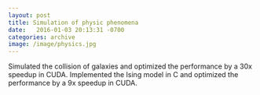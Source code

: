 ```yaml
---
layout: post
title: Simulation of physic phenomena
date:   2016-01-03 20:13:31 -0700
categories: archive
image: /image/physics.jpg
---
```

Simulated the collision of galaxies and optimized the performance by a 30x speedup in CUDA. Implemented the Ising model in C and optimized the performance by a 9x speedup in CUDA.
